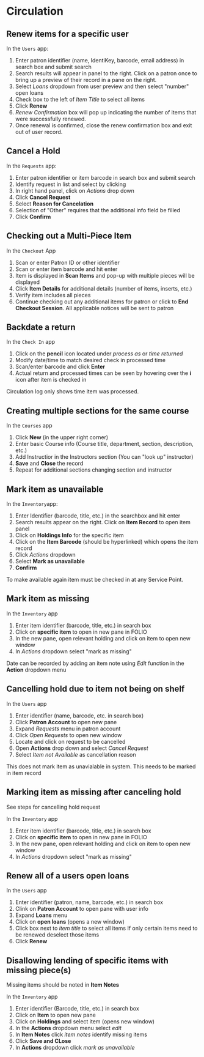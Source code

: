 # Circulation

## Renew items for a specific user

In the `Users` app:

1. Enter patron identifier (name, IdentiKey, barcode, email address) in search box and submit search
1. Search results will appear in panel to the right. Click on a patron once to bring up a preview of their record in a pane on the right.
1. Select *Loans* dropdown from user preview and then select "number" open loans
1. Check box to the left of *Item Title* to select all items
1. Click **Renew**
1. *Renew Confirmation* box will pop up indicating the number of items that were successfully renewed. 
1. Once renewal is confirmed, close the renew confirmation box and exit out of user record.

## Cancel a Hold

In the `Requests` app:

1. Enter patron identifier or item barcode in search box and submit search
1. Identify request in list and select by clicking
1. In right hand panel, click on *Actions* drop down
1. Click **Cancel Request**
1. Select **Reason for Cancelation**
1. Selection of "Other" requires that the additional info field be filled
1. Click **Confirm**

## Checking out a Multi-Piece Item

In the `Checkout` App

1. Scan or enter Patron ID or other identifier
1. Scan or enter item barcode and hit enter
1. Item is displayed in **Scan Items** and pop-up with multiple pieces will be displayed
1. Click **Item Details** for additional details (number of items, inserts, etc.)
1. Verify item includes all pieces
1. Continue checking out any additional items for patron or click to **End Checkout Session**. All applicable notices will be sent to patron

## Backdate a return

In the `Check In` app

1. Click on the **pencil** icon located under *process as* or *time returned*
1. Modify date/time to match desired check in processed time
1. Scan/enter barcode and click **Enter**
1. Actual return and processed times can be seen by hovering over the **i** icon after item is checked in

Circulation log only shows time item was processed.

## Creating multiple sections for the same course

In the `Courses` app

1. Click **New** (in the upper right corner)
1. Enter basic Course info (Course title, department, section, description, etc.)
1. Add Instructior in the Instructors section (You can "look up" instructor)
1. **Save** and **Close** the record
1. Repeat for additional sections changing section and instructor

## Mark item as unavailable

In the `Inventory`app:

1. Enter Identifier (barcode, title, etc.) in the searchbox and hit enter
1. Search results appear on the right. Click on **Item Record** to open item panel
1. Click on **Holdings Info** for the specific item
1. Click on the **Item Barcode** (should be hyperlinked) which opens the item record
1. Click *Actions* dropdown
1. Select **Mark as unavailable**
1. **Confirm**

To make available again item must be checked in at any Service Point.

## Mark item as missing

In the `Inventory` app

1. Enter item identifier (barcode, title, etc.) in search box
1. Click on **specific item** to open in new pane in FOLIO
1. In the new pane, open relevant holding and click on item to open new window
1. In *Actions* dropdown select "mark as missing"

Date can be recorded by adding an item note using *Edit* function in the **Action** dropdown menu

## Cancelling hold due to item not being on shelf

In the `Users` app

1. Enter identifier (name, barcode, etc. in search box)
1. Click **Patron Account** to open new pane
1. Expand *Requests* menu in patron account
1. Click *Open Requests* to open new window
1. Locate and click on request to be cancelled
1. Open **Actions** drop down and select *Cancel Request*
1. Select *Item not Available* as cancellation reason

This does not mark item as unavialable in system. This needs to be marked in item record

## Marking item as missing after canceling hold

See steps for cancelling hold request

In the `Inventory` app

1. Enter item identifier (barcode, title, etc.) in search box
1. Click on **specific item** to open in new pane in FOLIO
1. In the new pane, open relevant holding and click on item to open new window
1. In *Actions* dropdown select "mark as missing"


## Renew all of a users open loans

In the `Users` app

1. Enter identifier (patron, name, barcode, etc.) in search box
1. Clink on **Patron Account** to open pane with user info
1. Expand **Loans** menu
1. Click on **open loans** (opens a new window)
1. Click box next to *item title* to select all items
If only certain items need to be renewed deselect those items
1. Click **Renew**

## Disallowing lending of specific items with missing piece(s)

Missing items should be noted in **Item Notes**

In the `Inventory` app

1. Enter identifier (Barcode, title, etc.) in search box
1. Click on **Item** to open new pane
1. Click on **Holdings** and select item (opens new window)
1. In the **Actions** dropdown menu select *edit*
1. In **Item Notes** click *item notes* identify missing items
1. Click **Save and CLose**
1. In **Actions** dropdown click *mark as unavailable*

